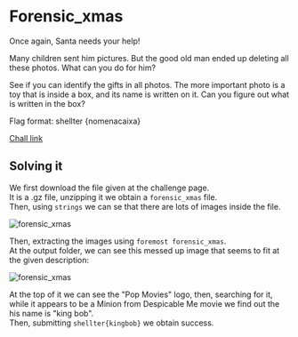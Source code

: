 # Forensic_xmas
Once again, Santa needs your help!

Many children sent him pictures. But the good old man ended up deleting all these photos.
What can you do for him?

See if you can identify the gifts in all photos. The more important photo is a toy that is inside a box, and its name is written on it. Can you figure out what is written in the box?

Flag format: shellter {nomenacaixa}

[Chall link](https://shellterlabs.com/en/questions/christmas-challenge-2016/forensic_xmas/)

## Solving it
We first download the file given at the challenge page. <br>
It is a .gz file, unzipping it we obtain a `forensic_xmas` file. <br>
Then, using `strings` we can se that there are lots of images inside the file.

![forensic_xmas](Forensic_xmas/forensic_xmas.png)

Then, extracting the images using `foremost forensic_xmas`. <br>
At the output folder, we can see this messed up image that seems to fit at the given description:

![forensic_xmas](Forensic_xmas/00020170.png)

At the top of it we can see the "Pop Movies" logo, then, searching for it, while it appears to be a Minion from Despicable Me movie we find out the his name is "king bob". <br>
Then, submitting `shellter{kingbob}` we obtain success.
